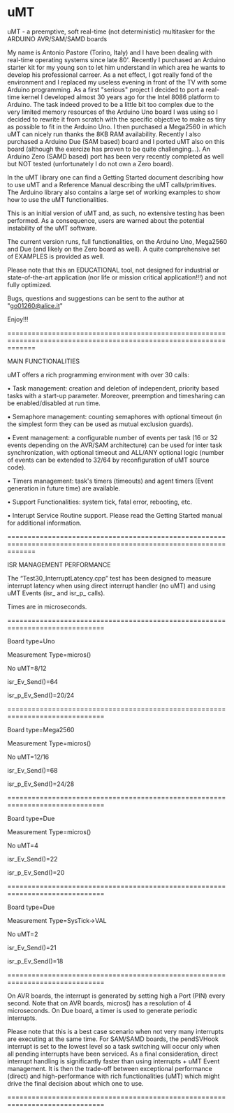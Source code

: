 # uMT
uMT - a preemptive, soft real-time (not deterministic) multitasker for the ARDUINO AVR/SAM/SAMD boards

My name is Antonio Pastore (Torino, Italy) and I have been dealing with real-time operating systems since late 80'. Recently I purchased an Arduino starter kit for my young son to let him understand in which area he wants to develop his professional carreer. As a net effect, I got really fond of the environment and I replaced my useless evening in front of the TV with some Arduino programming. As a first "serious" project I decided to port a real-time kernel I developed almost 30 years ago for the Intel 8086 platform to Arduino. The task indeed proved to be a little bit too complex due to the very limited memory resources of the Arduino Uno board I was using so I decided to rewrite it from scratch with the specific objective to make as tiny as possible to fit in the Arduino Uno. I then purchased a Mega2560 in which uMT can nicely run thanks the 8KB RAM availability. Recently I also purchased a Arduino Due (SAM based) board and I ported uMT also on this board (although the exercize has proven to be quite challenging...). An Arduino Zero (SAMD based) port has been very recently completed as well but NOT tested (unfortunately I do not own a Zero board).


In the uMT library one can find a Getting Started document describing how to use uMT and a Reference Manual describing the uMT calls/primitives. The Arduino library also contains a large set of working examples to show how to use the uMT functionalities.

This is an initial version of uMT and, as such, no extensive testing has been performed. As a consequence, users are warned about the potential instability of the uMT software.

The current version runs, full functionalities, on the Arduino Uno, Mega2560 and Due (and likely on the Zero board as well). A quite comprehensive set of EXAMPLES is provided as well.


Please note that this an EDUCATIONAL tool, not designed for industrial or state-of-the-art application (nor life or mission critical application!!!) and not fully optimized.

Bugs, questions and suggestions can be sent to the author at "go01260@alice.it"

Enjoy!!!


===================================================================================================================

MAIN FUNCTIONALITIES

uMT offers a rich programming environment with over 30 calls:

•	Task management: creation and deletion of independent, priority based tasks with a start-up parameter. Moreover, preemption and timesharing can be enabled/disabled at run time.

•	Semaphore management: counting semaphores with optional timeout (in the simplest form they can be used as mutual exclusion guards).

•	Event management: a configurable number of events per task (16 or 32 events depending on the AVR/SAM architecture) can be used for inter task synchronization, with optional timeout and ALL/ANY optional logic (number of events can be extended to 32/64 by reconfiguration of uMT source code).

•	Timers management: task's timers (timeouts) and agent timers (Event generation in future time) are available.

•	Support Functionalities: system tick, fatal error, rebooting, etc.

•	Interupt Service Routine support. Please read the Getting Started manual for additional information.

===================================================================================================================

ISR MANAGEMENT PERFORMANCE

The “Test30_InterruptLatency.cpp” test has been designed to measure interrupt latency when using direct interrupt handler (no uMT) and using uMT Events (isr_ and isr_p_ calls).

Times are in microseconds.

==============================================================================

Board type=Uno

Measurement Type=micros()

No uMT=8/12

isr_Ev_Send()=64

isr_p_Ev_Send()=20/24

==============================================================================

Board type=Mega2560

Measurement Type=micros()

No uMT=12/16

isr_Ev_Send()=68

isr_p_Ev_Send()=24/28

==============================================================================

Board type=Due

Measurement Type=micros()

No uMT=4

isr_Ev_Send()=22

isr_p_Ev_Send()=20

==============================================================================

Board type=Due

Measurement Type=SysTick->VAL

No uMT=2

isr_Ev_Send()=21

isr_p_Ev_Send()=18

==============================================================================


On AVR boards, the interrupt is generated by setting high a Port (PIN) every second. Note that on AVR boards, micros() has a resolution of 4 microseconds. On Due board, a timer is used to generate periodic interrupts.

Please note that this is a best case scenario when not very many interrupts are executing at the same time. For SAM/SAMD boards, the pendSVHook interrupt is set to the lowest level so a task switching will occur only when all pending interrupts have been serviced.
As a final consideration, direct interrupt handling is significantly faster than using interrupts  + uMT Event management. It is then the trade-off between exceptional performance (direct) and high-performance with rich functionalities (uMT) which might drive the final decision about which one to use.

==============================================================================
